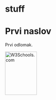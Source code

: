 # stuff
<!DOCTYPE html>
<html>
<title>Prvi projekat</title>
<body>

<h1>Prvi naslov</h1>
<p>Prvi odlomak.</p>
<img src="w3schools.jpg" alt="W3Schools.com" width="104" height="142">

</body>
</html>
